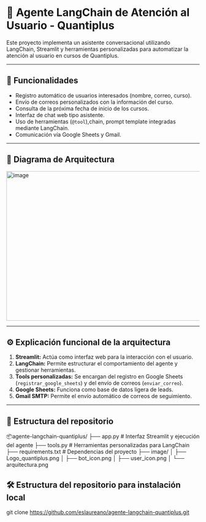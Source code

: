 # 🤖 Agente LangChain de Atención al Usuario - Quantiplus

Este proyecto implementa un asistente conversacional utilizando LangChain, Streamlit y herramientas personalizadas para automatizar la atención al usuario en cursos de Quantiplus.

---

## 🚀 Funcionalidades

- Registro automático de usuarios interesados (nombre, correo, curso).
- Envío de correos personalizados con la información del curso.
- Consulta de la próxima fecha de inicio de los cursos.
- Interfaz de chat web tipo asistente.
- Uso de herramientas (`@tool`),chain, prompt template integradas mediante LangChain.
- Comunicación vía Google Sheets y Gmail.

---

## 🧭 Diagrama de Arquitectura

<img width="631" height="390" alt="image" src="https://github.com/user-attachments/assets/82d8f96a-ef80-4672-9746-8d4bd7232ae7" />


---

## ⚙️ Explicación funcional de la arquitectura

1. **Streamlit:** Actúa como interfaz web para la interacción con el usuario.
2. **LangChain:** Permite estructurar el comportamiento del agente y gestionar herramientas.
3. **Tools personalizadas:** Se encargan del registro en Google Sheets (`registrar_google_sheets`) y del envío de correos (`enviar_correo`).
4. **Google Sheets:** Funciona como base de datos ligera de leads.
5. **Gmail SMTP:** Permite el envío automático de correos de seguimiento.

---

## 📁 Estructura del repositorio

📦agente-langchain-quantiplus/
├── app.py # Interfaz Streamlit y ejecución del agente
├── tools.py # Herramientas personalizadas para LangChain
├── requirements.txt # Dependencias del proyecto
├── image/
│ ├── Logo_quantiplus.png
│ ├── bot_icon.png
│ ├── user_icon.png
│ └── arquitectura.png

## 🛠 Estructura del repositorio para instalación local
git clone https://github.com/eslaureano/agente-langchain-quantiplus.git

